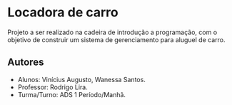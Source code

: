 # Locadora de carro
Projeto a ser realizado na cadeira de introdução a programação, com o objetivo de construir um sistema de gerenciamento para aluguel de carro.

## Autores
- Alunos: Vinícius Augusto, Wanessa Santos.
- Professor: Rodrigo Lira.
- Turma/Turno: ADS 1 Período/Manhã.
